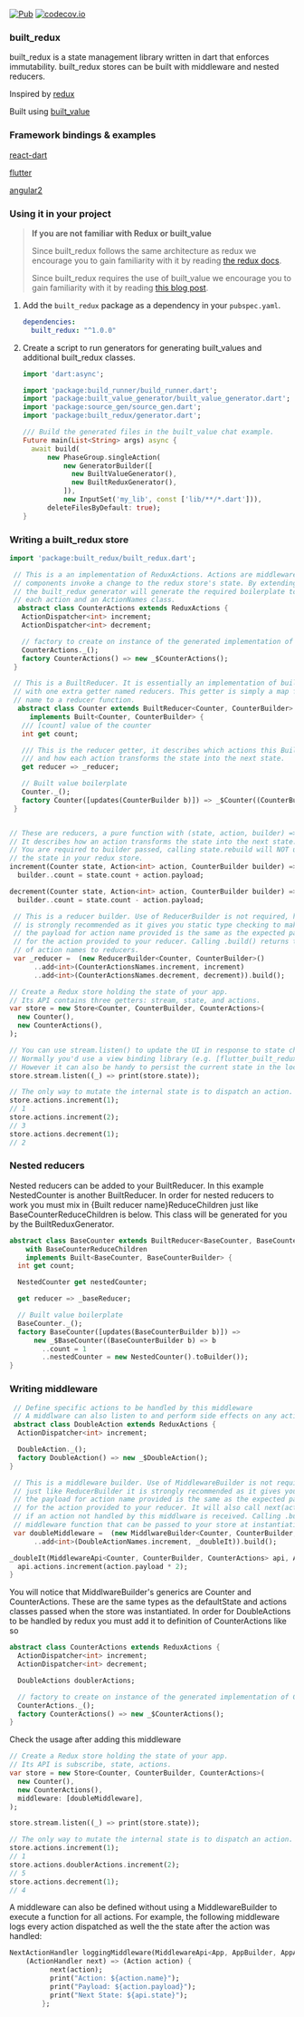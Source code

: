 [![Pub](https://img.shields.io/pub/v/built_redux.svg)](https://pub.dartlang.org/packages/built_redux)
[![codecov.io](http://codecov.io/github/davidmarne/built_redux/coverage.svg?branch=master)](http://codecov.io/github/davidmarne/built_redux?branch=master)

### built_redux

built_redux is a state management library written in dart that enforces immutability.
built_redux stores can be built with middleware and nested reducers.

Inspired by [redux][redux_git]

Built using [built_value][built_value_git]

### Framework bindings & examples

[react-dart][react-dart]

[flutter][flutter]

[angular2][angular2]


### Using it in your project

> __If you are not familiar with Redux or built_value__
>
> Since built_redux follows the same architecture as redux we encourage you to
> gain familiarity with it by reading [the redux docs][redux_docs].
>
> Since built_redux requires the use of built_value we encourage you to
> gain familiarity with it by reading [this blog post][built_value_blog].

1. Add the `built_redux` package as a dependency in your `pubspec.yaml`.

    ```yaml
    dependencies:
      built_redux: "^1.0.0"
    ```

2. Create a script to run generators for generating built_values and additional built_redux classes.
    ```dart
    import 'dart:async';

    import 'package:build_runner/build_runner.dart';
    import 'package:built_value_generator/built_value_generator.dart';
    import 'package:source_gen/source_gen.dart';
    import 'package:built_redux/generator.dart';

    /// Build the generated files in the built_value chat example.
    Future main(List<String> args) async {
      await build(
          new PhaseGroup.singleAction(
              new GeneratorBuilder([
                new BuiltValueGenerator(),
                new BuiltReduxGenerator(),
              ]),
              new InputSet('my_lib', const ['lib/**/*.dart'])),
          deleteFilesByDefault: true);
    }
    ```

### Writing a built_redux store

```dart
import 'package:built_redux/built_redux.dart';

 // This is a an implementation of ReduxActions. Actions are middleware and ui
 // components invoke a change to the redux store's state. By extending ReduxActions
 // the built_redux generator will generate the required boilerplate to create
 // each action and an ActionNames class.
  abstract class CounterActions extends ReduxActions {
   ActionDispatcher<int> increment;
   ActionDispatcher<int> decrement;

   // factory to create on instance of the generated implementation of CounterActions
   CounterActions._();
   factory CounterActions() => new _$CounterActions();
 }

 // This is a BuiltReducer. It is essentially an implementation of built_value
 // with one extra getter named reducers. This getter is simply a map from action
 // name to a reducer function.
  abstract class Counter extends BuiltReducer<Counter, CounterBuilder>
     implements Built<Counter, CounterBuilder> {
   /// [count] value of the counter
   int get count;

   /// This is the reducer getter, it describes which actions this BuiltReducer handles
   /// and how each action transforms the state into the next state.
   get reducer => _reducer;

   // Built value boilerplate
   Counter._();
   factory Counter([updates(CounterBuilder b)]) => _$Counter((CounterBuilder b) => b..count = 0);
 }


// These are reducers, a pure function with (state, action, builder) => state signature.
// It describes how an action transforms the state into the next state.
// You are required to builder passed, calling state.rebuild will NOT update
// the state in your redux store.
increment(Counter state, Action<int> action, CounterBuilder builder) =>
  builder..count = state.count + action.payload;

decrement(Counter state, Action<int> action, CounterBuilder builder) =>
  builder..count = state.count - action.payload;

 // This is a reducer builder. Use of ReducerBuilder is not required, however it
 // is strongly recommended as it gives you static type checking to make sure
 // the payload for action name provided is the same as the expected payload
 // for the action provided to your reducer. Calling .build() returns the map
 // of action names to reducers.
 var _reducer =  (new ReducerBuilder<Counter, CounterBuilder>()
      ..add<int>(CounterActionsNames.increment, increment)
      ..add<int>(CounterActionsNames.decrement, decrement)).build();

// Create a Redux store holding the state of your app.
// Its API contains three getters: stream, state, and actions.
var store = new Store<Counter, CounterBuilder, CounterActions>(
  new Counter(),
  new CounterActions(),
);

// You can use stream.listen() to update the UI in response to state changes.
// Normally you'd use a view binding library (e.g. [flutter_built_redux]) rather than stream.listen() directly.
// However it can also be handy to persist the current state in the localStorage.
store.stream.listen((_) => print(store.state));

// The only way to mutate the internal state is to dispatch an action.
store.actions.increment(1);
// 1
store.actions.increment(2);
// 3
store.actions.decrement(1);
// 2
```

### Nested reducers

Nested reducers can be added to your BuiltReducer. In this example NestedCounter
is another BuiltReducer. In order for nested reducers to work you must mix in
{Built reducer name}ReduceChildren just like BaseCounterReduceChildren is below.
This class will be generated for you by the BuiltReduxGenerator.
```dart
abstract class BaseCounter extends BuiltReducer<BaseCounter, BaseCounterBuilder>
    with BaseCounterReduceChildren
    implements Built<BaseCounter, BaseCounterBuilder> {
  int get count;

  NestedCounter get nestedCounter;

  get reducer => _baseReducer;

  // Built value boilerplate
  BaseCounter._();
  factory BaseCounter([updates(BaseCounterBuilder b)]) =>
      new _$BaseCounter((BaseCounterBuilder b) => b
        ..count = 1
        ..nestedCounter = new NestedCounter().toBuilder());
}
```

### Writing middleware
```dart
 // Define specific actions to be handled by this middleware
 // A middlware can also listen to and perform side effects on any actions defined elsewhere
 abstract class DoubleAction extends ReduxActions {
  ActionDispatcher<int> increment;

  DoubleAction._();
  factory DoubleAction() => new _$DoubleAction();
}

 // This is a middleware builder. Use of MiddlewareBuilder is not required, however
 // just like ReducerBuilder it is strongly recommended as it gives you static type checking to make sure
 // the payload for action name provided is the same as the expected payload
 // for the action provided to your reducer. It will also call next(action) for you
 // if an action not handled by this middlware is received. Calling .build() returns the
 // middleware function that can be passed to your store at instantiation.
 var doubleMiddleware =  (new MiddlwareBuilder<Counter, CounterBuilder, CounterActions>()
      ..add<int>(DoubleActionNames.increment, _doubleIt)).build();

_doubleIt(MiddlewareApi<Counter, CounterBuilder, CounterActions> api, ActionHandler next, Action<int> action) {
  api.actions.increment(action.payload * 2);
}
```

You will notice that MiddlwareBuilder's generics are Counter and CounterActions.
These are the same types as the defaultState and actions classes passed when
the store was instantiated. In order for DoubleActions to be handled by redux
you must add it to definition of CounterActions like so

```dart
abstract class CounterActions extends ReduxActions {
  ActionDispatcher<int> increment;
  ActionDispatcher<int> decrement;

  DoubleActions doublerActions;

  // factory to create on instance of the generated implementation of CounterActions
  CounterActions._();
  factory CounterActions() => new _$CounterActions();
}
```

Check the usage after adding this middleware
```dart
// Create a Redux store holding the state of your app.
// Its API is subscribe, state, actions.
var store = new Store<Counter, CounterBuilder, CounterActions>(
  new Counter(),
  new CounterActions(),
  middleware: [doubleMiddleware],
);

store.stream.listen((_) => print(store.state));

// The only way to mutate the internal state is to dispatch an action.
store.actions.increment(1);
// 1
store.actions.doublerActions.increment(2);
// 5
store.actions.decrement(1);
// 4
```

A middleware can also be defined without using a MiddlewareBuilder to execute a function for all actions. For example, the following middleware logs every action dispatched as well the the state after the action was handled:
```dart
NextActionHandler loggingMiddleware(MiddlewareApi<App, AppBuilder, AppActions> api) =>
    (ActionHandler next) => (Action action) {
          next(action);
          print("Action: ${action.name}");
          print("Payload: ${action.payload}");
          print("Next State: ${api.state}");
        };
```

[built_value_blog]: https://medium.com/dartlang/darts-built-value-for-immutable-object-models-83e2497922d4

[built_value_git]: https://github.com/google/built_value.dart/

[redux_git]: https://github.com/reactjs/redux

[redux_docs]: http://redux.js.org/

[react-dart]: https://github.com/davidmarne/react_built_redux

[flutter]: https://github.com/davidmarne/flutter_built_redux

[angular2]: https://github.com/davidmarne/angular_built_redux

[flutter_built_redux]: https://github.com/davidmarne/flutter_built_redux
